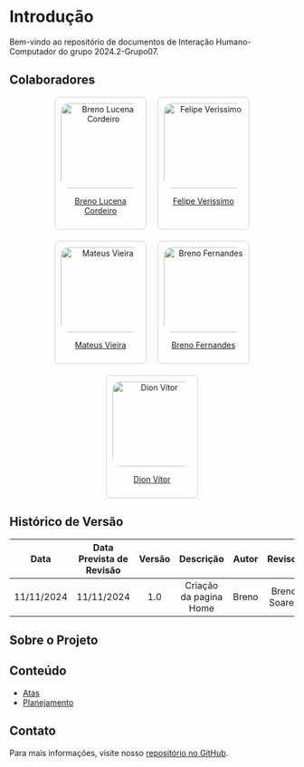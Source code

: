 # Introdução

Bem-vindo ao repositório de documentos de Interação Humano-Computador do grupo 2024.2-Grupo07.

## Colaboradores

<div style="display: flex; flex-wrap: wrap; gap: 20px; justify-content: center;">

<div style="text-align: center; width: 140px; border: 1px solid #ccc; padding: 10px; border-radius: 8px;">
    <img src="https://avatars.githubusercontent.com/u/82223777?v=4" alt="Breno Lucena Cordeiro" style="width: 150px; border-radius: 10%;">
    <p><a href="https://github.com/BrenoLUCO">Breno Lucena Cordeiro</a></p>
</div>

<div style="text-align: center; width: 140px; border: 1px solid #ccc; padding: 10px; border-radius: 8px;"">
    <img src="https://avatars.githubusercontent.com/u/101402657?v=4" alt="Felipe Verissimo" style="width: 150px; border-radius: 10%;">
    <p><a href="https://github.com/verissimoo">Felipe Verissimo</a></p>
</div>

<div style="text-align: center; width: 140px; border: 1px solid #ccc; padding: 10px; border-radius: 8px;"">
    <img src="https://avatars.githubusercontent.com/u/61623585?v=4" alt="Mateus Vieira" style="width: 150px; border-radius: 10%;">
    <p><a href="https://github.com/matix0">Mateus Vieira</a></p>
</div>

<div style="text-align: center; width: 140px; border: 1px solid #ccc; padding: 10px; border-radius: 8px;"">
    <img src="https://avatars.githubusercontent.com/u/132412607?v=4" alt="Breno Fernandes" style="width: 150px; border-radius: 10%;">
    <p><a href="https://github.com/Brenofrds">Breno Fernandes</a></p>
</div>
<div style="text-align: center; width: 140px; border: 1px solid #ccc; padding: 10px; border-radius: 8px;"">
    <img src="https://avatars.githubusercontent.com/u/71671413?v=4" alt="Dion Vítor" style="width: 150px; border-radius: 10%;">
    <p><a href="https://github.com/DionVitor">Dion Vítor</a></p>
</div>


</div>

## Histórico de Versão

|Data|Data Prevista de Revisão|Versão|Descrição|Autor|Revisor|
| :----------: |:-----------:| :------: | :-----------: | :---------: |:---------: |
|11/11/2024|11/11/2024|1.0|Criação da pagina Home|Breno| Breno Soares|


## Sobre o Projeto



## Conteúdo

- [Atas](atas/)
- [Planejamento](planejamento/)

## Contato

Para mais informações, visite nosso [repositório no GitHub](https://github.com/Interacao-Humano-Computador/2024.2-Grupo07).